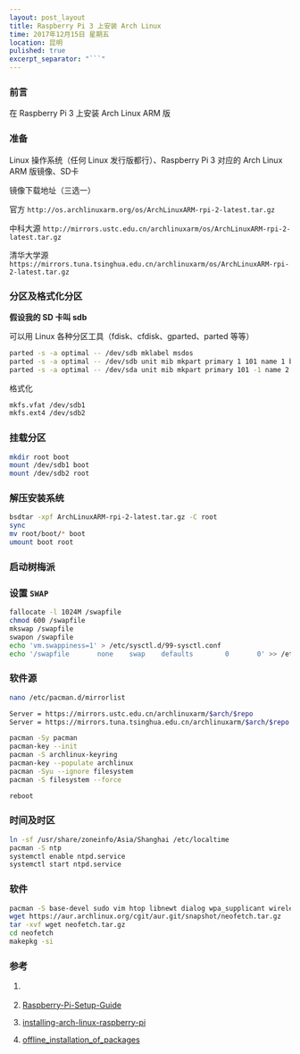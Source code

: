```yaml
---
layout: post_layout
title: Raspberry Pi 3 上安装 Arch Linux
time: 2017年12月15日 星期五
location: 昆明
pulished: true
excerpt_separator: "```"
---
```


### 前言

在 Raspberry Pi 3 上安装 Arch Linux ARM 版

### 准备

Linux 操作系统（任何 Linux 发行版都行）、Raspberry Pi 3 对应的 Arch Linux ARM 版镜像、SD卡

镜像下载地址（三选一）

官方 `http://os.archlinuxarm.org/os/ArchLinuxARM-rpi-2-latest.tar.gz`

中科大源 `http://mirrors.ustc.edu.cn/archlinuxarm/os/ArchLinuxARM-rpi-2-latest.tar.gz`

清华大学源 `https://mirrors.tuna.tsinghua.edu.cn/archlinuxarm/os/ArchLinuxARM-rpi-2-latest.tar.gz`

### 分区及格式化分区

**假设我的 SD 卡叫 sdb**

可以用 Linux 各种分区工具（fdisk、cfdisk、gparted、parted 等等）

```bash
parted -s -a optimal -- /dev/sdb mklabel msdos
parted -s -a optimal -- /dev/sdb unit mib mkpart primary 1 101 name 1 boot
parted -s -a optimal -- /dev/sda unit mib mkpart primary 101 -1 name 2 rootfs
```

格式化

```bash
mkfs.vfat /dev/sdb1
mkfs.ext4 /dev/sdb2
```

### 挂载分区

```bash
mkdir root boot
mount /dev/sdb1 boot
mount /dev/sdb2 root
```

### 解压安装系统

```bash
bsdtar -xpf ArchLinuxARM-rpi-2-latest.tar.gz -C root
sync
mv root/boot/* boot
umount boot root
```

### 启动树梅派

### 设置 `SWAP`

```bash
fallocate -l 1024M /swapfile
chmod 600 /swapfile
mkswap /swapfile
swapon /swapfile
echo 'vm.swappiness=1' > /etc/sysctl.d/99-sysctl.conf
echo '/swapfile       none    swap    defaults        0       0' >> /etc/fstab
```

### 软件源

```bash
nano /etc/pacman.d/mirrorlist

Server = https://mirrors.ustc.edu.cn/archlinuxarm/$arch/$repo
Server = https://mirrors.tuna.tsinghua.edu.cn/archlinuxarm/$arch/$repo

pacman -Sy pacman
pacman-key --init
pacman -S archlinux-keyring
pacman-key --populate archlinux
pacman -Syu --ignore filesystem
pacman -S filesystem --force

reboot
```

### 时间及时区

```bash
ln -sf /usr/share/zoneinfo/Asia/Shanghai /etc/localtime
pacman -S ntp
systemctl enable ntpd.service
systemctl start ntpd.service
```

### 软件

```bash
pacman -S base-devel sudo vim htop libnewt dialog wpa_supplicant wireless_tools iw
wget https://aur.archlinux.org/cgit/aur.git/snapshot/neofetch.tar.gz
tar -xvf wget neofetch.tar.gz
cd neofetch
makepkg -si
```

### 参考

1. [](https://archlinuxarm.org/platforms/armv8/broadcom/raspberry-pi-3#installation)

2. [Raspberry-Pi-Setup-Guide](https://github.com/phortx/Raspberry-Pi-Setup-Guide)

3. [installing-arch-linux-raspberry-pi](https://www.novaspirit.com/2017/04/25/installing-arch-linux-raspberry-pi/)

4. [offline_installation_of_packages](https://wiki.archlinux.org/index.php/offline_installation_of_packages)